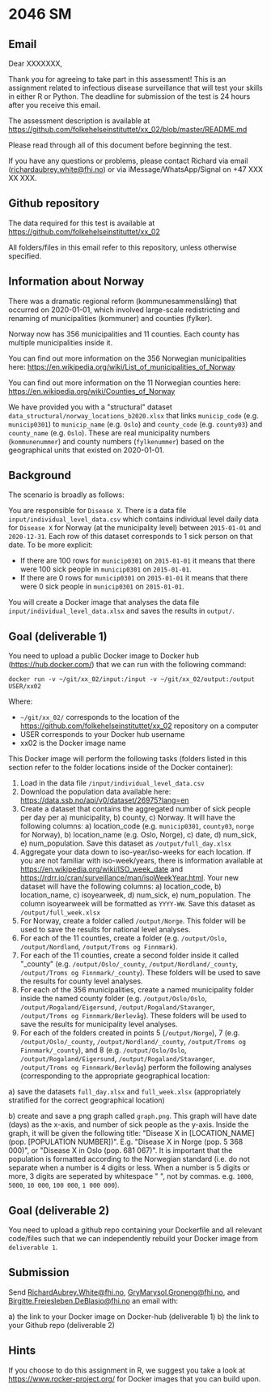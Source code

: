 # 2046 SM

## Email

Dear XXXXXXX,

Thank you for agreeing to take part in this assessment! This is an assignment related to infectious disease surveillance that will test your skills in either R or Python. The deadline for submission of the test is 24 hours after you receive this email.

The assessment description is available at https://github.com/folkehelseinstituttet/xx_02/blob/master/README.md

Please read through all of this document before beginning the test.

If you have any questions or problems, please contact Richard via email (richardaubrey.white@fhi.no) or via iMessage/WhatsApp/Signal on +47 XXX XX XXX.

## Github repository

The data required for this test is available at https://github.com/folkehelseinstituttet/xx_02

All folders/files in this email refer to this repository, unless otherwise specified.

## Information about Norway

There was a dramatic regional reform (kommunesammenslåing) that occurred on 2020-01-01, which involved large-scale redistricting and renaming of municipalities (kommuner) and counties (fylker).

Norway now has 356 municipalities and 11 counties. Each county has multiple municipalities inside it.

You can find out more information on the 356 Norwegian municipalities here: https://en.wikipedia.org/wiki/List_of_municipalities_of_Norway

You can find out more information on the 11 Norwegian counties here: https://en.wikipedia.org/wiki/Counties_of_Norway

We have provided you with a "structural" dataset `data_structural/norway_locations_b2020.xlsx` that links `municip_code` (e.g. `municip0301`) to `municip_name` (e.g. `Oslo`) and `county_code` (e.g. `county03`) and `county_name` (e.g. `Oslo`). These are real municipality numbers (`kommunenummer`) and county numbers (`fylkenummer`) based on the geographical units that existed on 2020-01-01.

## Background

The scenario is broadly as follows:

You are responsible for `Disease X`. There is a data file `input/individual_level_data.csv` which contains individual level daily data for `Disease X` for Norway (at the municipality level) between `2015-01-01` and `2020-12-31`. Each row of this dataset corresponds to 1 sick person on that date. To be more explicit:

- If there are 100 rows for `municip0301` on `2015-01-01` it means that there were 100 sick people in `municip0301` on `2015-01-01`.
- If there are 0 rows for `municip0301` on `2015-01-01` it means that there were 0 sick people in `municip0301` on `2015-01-01`.

You will create a Docker image that analyses the data file `input/individual_level_data.xlsx` and saves the results in `output/`.

## Goal (deliverable 1)

You need to upload a public Docker image to Docker hub (https://hub.docker.com/) that we can run with the following command:

`docker run -v ~/git/xx_02/input:/input -v ~/git/xx_02/output:/output USER/xx02`

Where:
- `~/git/xx_02/` corresponds to the location of the https://github.com/folkehelseinstituttet/xx_02 repository on a computer
- USER corresponds to your Docker hub username
- xx02 is the Docker image name

This Docker image will perform the following tasks (folders listed in this section refer to the folder locations inside of the Docker container):

1. Load in the data file `/input/individual_level_data.csv`
2. Download the population data available here: https://data.ssb.no/api/v0/dataset/26975?lang=en
3. Create a dataset that contains the aggregated number of sick people per day per a) municipality, b) county, c) Norway. It will have the following columns: a) location_code (e.g. `municip0301`, `county03`, `norge` for Norway), b) location_name (e.g. Oslo, Norge), c) date, d) num_sick, e) num_population. Save this dataset as `/output/full_day.xlsx`
4. Aggregate your data down to iso-year/iso-weeks for each location. If you are not familiar with iso-week/years, there is information available at https://en.wikipedia.org/wiki/ISO_week_date and https://rdrr.io/cran/surveillance/man/isoWeekYear.html. Your new dataset will have the following columns: a) location_code, b) location_name, c) isoyearweek, d) num_sick, e) num_population. The column isoyearweek will be formatted as `YYYY-WW`. Save this dataset as `/output/full_week.xlsx`
5. For Norway, create a folder called `/output/Norge`. This folder will be used to save the results for national level analyses.
6. For each of the 11 counties, create a folder (e.g. `/output/Oslo`, `/output/Nordland`, `/output/Troms og Finnmark`).
7. For each of the 11 counties, create a second folder inside it called "_county" (e.g. `/output/Oslo/_county`, `/output/Nordland/_county`, `/output/Troms og Finnmark/_county`). These folders will be used to save the results for county level analyses.
8. For each of the 356 municipalities, create a named municipality folder inside the named county folder (e.g. `/output/Oslo/Oslo`, `/output/Rogaland/Eigersund`, `/output/Rogaland/Stavanger`, `/output/Troms og Finnmark/Berlevåg`). These folders will be used to save the results for municipality level analyses.
9. For each of the folders created in points 5 (`/output/Norge`), 7 (e.g. `/output/Oslo/_county`, `/output/Nordland/_county`, `/output/Troms og Finnmark/_county`), and 8 (e.g. `/output/Oslo/Oslo`, `/output/Rogaland/Eigersund`, `/output/Rogaland/Stavanger`, `/output/Troms og Finnmark/Berlevåg`) perform the following analyses (corresponding to the appropriate geographical location:

a) save the datasets `full_day.xlsx` and `full_week.xlsx` (appropriately stratified for the correct geographical location)

b) create and save a png graph called `graph.png`. This graph will have date (days) as the x-axis, and number of sick people as the y-axis. Inside the graph, it will be given the following title: "Disease X in [LOCATION_NAME] (pop. [POPULATION NUMBER])". E.g. "Disease X in Norge (pop. 5 368 000)", or "Disease X in Oslo (pop. 681 067)". It is important that the population is formatted according to the Norwegian standard (i.e. do not separate when a number is 4 digits or less. When a number is 5 digits or more, 3 digits are seperated by whitespace " ", not by commas. e.g. `1000`, `5000`, `10 000`, `100 000`, `1 000 000`).

## Goal (deliverable 2)

You need to upload a github repo containing your Dockerfile and all relevant code/files such that we can independently rebuild your Docker image from `deliverable 1`.

## Submission

Send RichardAubrey.White@fhi.no, GryMarysol.Groneng@fhi.no, and Birgitte.Freiesleben.DeBlasio@fhi.no an email with:

a) the link to your Docker image on Docker-hub (deliverable 1)
b) the link to your Github repo (deliverable 2)

## Hints

If you choose to do this assignment in R, we suggest you take a look at https://www.rocker-project.org/ for Docker images that you can build upon.
